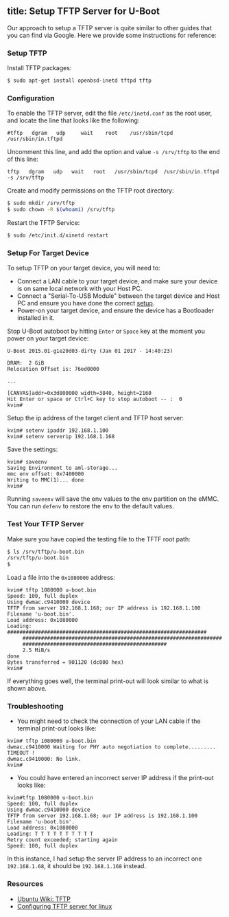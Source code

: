 title: Setup TFTP Server for U-Boot
---

Our approach to setup a TFTP server is quite similar to other guides that you can find via Google.
Here we provide some instructions for reference:

### Setup TFTP
Install TFTP packages:
```sh
$ sudo apt-get install openbsd-inetd tftpd tftp
```

### Configuration
To enable the TFTP server, edit the file `/etc/inetd.conf` as the root user, and locate the line that looks like the following:
```
#tftp   dgram   udp     wait    root    /usr/sbin/tcpd  /usr/sbin/in.tftpd
```
Uncomment this line, and add the option and value `-s /srv/tftp` to the end of this line: 
```
tftp   dgram   udp   wait   root   /usr/sbin/tcpd  /usr/sbin/in.tftpd -s /srv/tftp
```

Create and modify permissions on the TFTP root directory:
```sh
$ sudo mkdir /srv/tftp
$ sudo chown -R $(whoami) /srv/tftp
```

Restart the TFTP Service:
```sh
$ sudo /etc/init.d/xinetd restart
```

### Setup For Target Device
To setup TFTP on your target device, you will need to:

* Connect a LAN cable to your target device, and make sure your device is on same local network with your Host PC.
* Connect a "Serial-To-USB Module" between the target device and Host PC and ensure you have done the correct [setup](/vim1/SetupSerialTool.html).
* Power-on your target device, and ensure the device has a Bootloader installed in it.

Stop U-Boot autoboot by hitting `Enter` or `Space` key at the moment you power on your target device:

```
U-Boot 2015.01-g1e20d03-dirty (Jan 01 2017 - 14:40:23)

DRAM:  2 GiB
Relocation Offset is: 76ed0000

...

[CANVAS]addr=0x3d800000 width=3840, height=2160
Hit Enter or space or Ctrl+C key to stop autoboot -- :  0 
kvim#
```

Setup the ip address of the target client and TFTP host server:
```
kvim# setenv ipaddr 192.168.1.100
kvim# setenv serverip 192.168.1.168
```

Save the settings:
```
kvim# saveenv
Saving Environment to aml-storage...
mmc env offset: 0x7400000 
Writing to MMC(1)... done
kvim#
```
Running `saveenv` will save the env values to the env partition on the eMMC. You can run `defenv` to restore the env to the default values.


### Test Your TFTP Server
Make sure you have copied the testing file to the TFTF root path:
```sh
$ ls /srv/tftp/u-boot.bin
/srv/tftp/u-boot.bin
$ 
```

Load a file into the `0x1080000` address:
```
kvim# tftp 1080000 u-boot.bin
Speed: 100, full duplex
Using dwmac.c9410000 device
TFTP from server 192.168.1.168; our IP address is 192.168.1.100
Filename 'u-boot.bin'.
Load address: 0x1080000
Loading: #################################################################
	 #################################################################
	 ###############################################
	 2.5 MiB/s
done
Bytes transferred = 901120 (dc000 hex)
kvim#
```
If everything goes well, the terminal print-out will look similar to what is shown above.


### Troubleshooting
* You might need to check the connection of your LAN cable if the terminal print-out looks like:
```
kvim# tftp 1080000 u-boot.bin
dwmac.c9410000 Waiting for PHY auto negotiation to complete......... TIMEOUT !
dwmac.c9410000: No link.
kvim#
```

* You could have entered an incorrect server IP address if the print-out looks like:
```
kvim#tftp 1080000 u-boot.bin
Speed: 100, full duplex
Using dwmac.c9410000 device
TFTP from server 192.168.1.68; our IP address is 192.168.1.100
Filename 'u-boot.bin'.
Load address: 0x1080000
Loading: T T T T T T T T T T 
Retry count exceeded; starting again
Speed: 100, full duplex
```
In this instance, I had setup the server IP address to an incorrect one `192.168.1.68`, it should be `192.168.1.168` instead.

### Resources
* [Ubuntu Wiki: TFTP](https://help.ubuntu.com/community/TFTP)
* [Configuring TFTP server for linux](http://venkateshabbarapu.blogspot.com/2012/10/configuring-tftp-server-for-linux.html)
